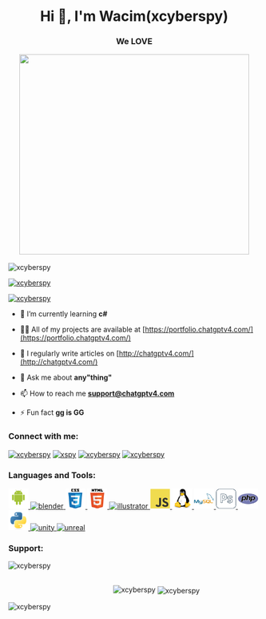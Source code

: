 <h1 align="center">Hi 👋, I'm Wacim(xcyberspy)</h1>
<h3 align="center">We LOVE <P></h3>
<p align="center">
  <img width="460" height="400" src="https://gifdb.com/images/high/coding-animated-laptop-flow-stream-ja04010rm5o68zfk.webp">
</p>
<p align="left"> <img src="https://komarev.com/ghpvc/?username=xcyberspy&label=Profile%20views&color=0e75b6&style=flat" alt="xcyberspy" /> </p>

<p align="left"> <a href="https://github.com/ryo-ma/github-profile-trophy"><img src="https://github-profile-trophy.vercel.app/?username=xcyberspy" alt="xcyberspy" /></a> </p>

<p align="left"> <a href="https://twitter.com/xcyberspy" target="blank"><img src="https://img.shields.io/twitter/follow/xcyberspy?logo=twitter&style=for-the-badge" alt="xcyberspy" /></a> </p>

- 🌱 I’m currently learning **c#**

- 👨‍💻 All of my projects are available at [https://portfolio.chatgptv4.com/](https://portfolio.chatgptv4.com/)

- 📝 I regularly write articles on [http://chatgptv4.com/](http://chatgptv4.com/)

- 💬 Ask me about **any"thing"**

- 📫 How to reach me **support@chatgptv4.com**

- ⚡ Fun fact **gg is GG**

<h3 align="left">Connect with me:</h3>
<p align="left">
<a href="https://twitter.com/xcyberspy" target="blank"><img align="center" src="https://raw.githubusercontent.com/rahuldkjain/github-profile-readme-generator/master/src/images/icons/Social/twitter.svg" alt="xcyberspy" height="30" width="40" /></a>
<a href="https://linkedin.com/in/xspy" target="blank"><img align="center" src="https://raw.githubusercontent.com/rahuldkjain/github-profile-readme-generator/master/src/images/icons/Social/linked-in-alt.svg" alt="xspy" height="30" width="40" /></a>
<a href="https://instagram.com/xcyberspy" target="blank"><img align="center" src="https://raw.githubusercontent.com/rahuldkjain/github-profile-readme-generator/master/src/images/icons/Social/instagram.svg" alt="xcyberspy" height="30" width="40" /></a>
<a href="https://www.youtube.com/@xcyberspy" target="blank"><img align="center" src="https://raw.githubusercontent.com/rahuldkjain/github-profile-readme-generator/master/src/images/icons/Social/youtube.svg" alt="xcyberspy" height="30" width="40" /></a>
</p>

<h3 align="left">Languages and Tools:</h3>
<p align="left"> <a href="https://developer.android.com" target="_blank" rel="noreferrer"> <img src="https://raw.githubusercontent.com/devicons/devicon/master/icons/android/android-original-wordmark.svg" alt="android" width="40" height="40"/> </a> <a href="https://www.blender.org/" target="_blank" rel="noreferrer"> <img src="https://download.blender.org/branding/community/blender_community_badge_white.svg" alt="blender" width="40" height="40"/> </a> <a href="https://www.w3schools.com/css/" target="_blank" rel="noreferrer"> <img src="https://raw.githubusercontent.com/devicons/devicon/master/icons/css3/css3-original-wordmark.svg" alt="css3" width="40" height="40"/> </a> <a href="https://www.w3.org/html/" target="_blank" rel="noreferrer"> <img src="https://raw.githubusercontent.com/devicons/devicon/master/icons/html5/html5-original-wordmark.svg" alt="html5" width="40" height="40"/> </a> <a href="https://www.adobe.com/in/products/illustrator.html" target="_blank" rel="noreferrer"> <img src="https://www.vectorlogo.zone/logos/adobe_illustrator/adobe_illustrator-icon.svg" alt="illustrator" width="40" height="40"/> </a> <a href="https://developer.mozilla.org/en-US/docs/Web/JavaScript" target="_blank" rel="noreferrer"> <img src="https://raw.githubusercontent.com/devicons/devicon/master/icons/javascript/javascript-original.svg" alt="javascript" width="40" height="40"/> </a> <a href="https://www.linux.org/" target="_blank" rel="noreferrer"> <img src="https://raw.githubusercontent.com/devicons/devicon/master/icons/linux/linux-original.svg" alt="linux" width="40" height="40"/> </a> <a href="https://www.mysql.com/" target="_blank" rel="noreferrer"> <img src="https://raw.githubusercontent.com/devicons/devicon/master/icons/mysql/mysql-original-wordmark.svg" alt="mysql" width="40" height="40"/> </a> <a href="https://www.photoshop.com/en" target="_blank" rel="noreferrer"> <img src="https://raw.githubusercontent.com/devicons/devicon/master/icons/photoshop/photoshop-line.svg" alt="photoshop" width="40" height="40"/> </a> <a href="https://www.php.net" target="_blank" rel="noreferrer"> <img src="https://raw.githubusercontent.com/devicons/devicon/master/icons/php/php-original.svg" alt="php" width="40" height="40"/> </a> <a href="https://www.python.org" target="_blank" rel="noreferrer"> <img src="https://raw.githubusercontent.com/devicons/devicon/master/icons/python/python-original.svg" alt="python" width="40" height="40"/> </a> <a href="https://unity.com/" target="_blank" rel="noreferrer"> <img src="https://www.vectorlogo.zone/logos/unity3d/unity3d-icon.svg" alt="unity" width="40" height="40"/> </a> <a href="https://unrealengine.com/" target="_blank" rel="noreferrer"> <img src="https://raw.githubusercontent.com/kenangundogan/fontisto/036b7eca71aab1bef8e6a0518f7329f13ed62f6b/icons/svg/brand/unreal-engine.svg" alt="unreal" width="40" height="40"/> </a> </p>

<h3 align="left">Support:</h3>
<p><a href="https://www.buymeacoffee.com/xcyberspy"> <img align="left" src="https://cdn.buymeacoffee.com/buttons/v2/default-yellow.png" height="50" width="210" alt="xcyberspy" /></a></p><br><br>

<p><img align="left" src="https://github-readme-stats.vercel.app/api/top-langs?username=xcyberspy&show_icons=true&locale=en&layout=compact" alt="xcyberspy" /></p>

<p>&nbsp;<img align="center" src="https://github-readme-stats.vercel.app/api?username=xcyberspy&show_icons=true&locale=en" alt="xcyberspy" /></p>

<p><img align="center" src="https://github-readme-streak-stats.herokuapp.com/?user=xcyberspy&" alt="xcyberspy" /></p>
